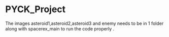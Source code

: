 # PYCK_Project
 The images asteroid1,asteroid2,asteroid3 and enemy needs to be in 1 folder along with spacerex_main to run the code properly
.

